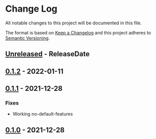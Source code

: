 # Change Log
All notable changes to this project will be documented in this file.

The format is based on [Keep a Changelog](http://keepachangelog.com/)
and this project adheres to [Semantic Versioning](http://semver.org/).

<!-- next-header -->
## [Unreleased] - ReleaseDate

## [0.1.2] - 2022-01-11

## [0.1.1] - 2021-12-28

### Fixes

- Working no-default-features

## [0.1.0] - 2021-12-28

<!-- next-url -->
[Unreleased]: https://github.com/assert-rs/snapbox/compare/v0.1.2...HEAD
[0.1.2]: https://github.com/assert-rs/snapbox/compare/v0.1.1...v0.1.2
[0.1.1]: https://github.com/assert-rs/snapbox/compare/v0.1.0...v0.1.1
[0.1.0]: https://github.com/assert-rs/snapbox/compare/111b5143c55922f2f7a2b7791840a899f35ad5ba...v0.1.0
